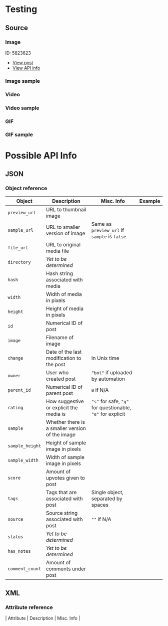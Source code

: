 # Testing
## Source
### Image

ID: 5823623
* [View post](<https://rule34.xxx/index.php?page=post&s=view&id=5823623>)
* [View API info](<https://api.rule34.xxx//index.php?page=dapi&s=post&q=index&json=1&id=5823623>)

### Image sample

### Video

### Video sample

### GIF

### GIF sample

# Possible API Info
## JSON
### Object reference

| Object | Description | Misc. Info | Example |
| --- | --- | --- | --- |
| `preview_url` | URL to thumbnail image | | |
| `sample_url` | URL to smaller version of image | Same as `preview_url` if `sample` is `false` | |
| `file_url` | URL to original media file | | |
| `directory` | *Yet to be determined* | | |
| `hash` | Hash string associated with media | | |
| `width` | Width of media in pixels | | |
| `height` | Height of media in pixels | | |
| `id` | Numerical ID of post | | |
| `image` | Filename of image | | |
| `change` | Date of the last modification to the post | In Unix time | |
| `owner` | User who created post | `"bot"` if uploaded by automation | |
| `parent_id` | Numerical ID of parent post | `0` if N/A | |
| `rating` | How suggestive or explicit the media is | `"s"` for safe, `"q"` for questionable, `"e"` for explicit | |
| `sample` | Whether there is a smaller version of the image | | |
| `sample_height` | Height of sample image in pixels | | |
| `sample_width` | Width of sample image in pixels | | |
| `score` | Amount of upvotes given to post | | |
| `tags` | Tags that are associated with post | Single object, separated by spaces | |
| `source` | Source string associated with post | `""` if N/A | |
| `status` | *Yet to be determined* | | |
| `has_notes` | *Yet to be determined* | | |
| `comment_count` | Amount of comments under post | | |

## XML
### Attribute reference
| Attribute | Description | Misc. Info |